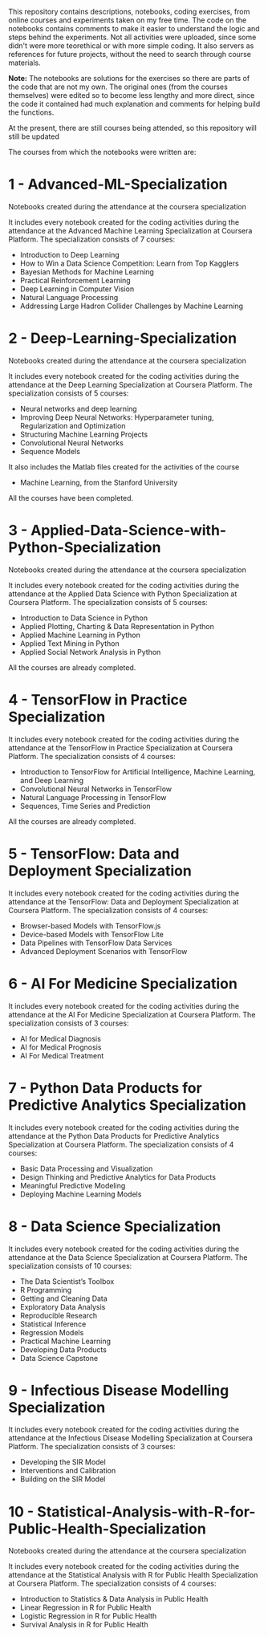 This repository contains descriptions, notebooks, coding exercises, from online courses and experiments taken on my free time. The code on the notebooks contains comments to make it easier to understand the logic and steps behind the experiments. Not all activities were uploaded, since some didn't were more teorethical or with more simple coding. It also servers as references for future projects, without the need to search through course materials.

**Note:** The notebooks are solutions for the exercises so there are parts of the code that are not my own. The original ones (from the courses themselves) were edited so to become less lengthy and more direct, since the code it contained had much explanation and comments for helping build the functions.  

At the present, there are still courses being attended, so this repository will still be updated

The courses from which the notebooks were written are:

# 1 - Advanced-ML-Specialization
Notebooks created during the attendance at the coursera specialization 

It includes every notebook created for the coding activities during the attendance at the Advanced Machine Learning 
Specialization at Coursera Platform. The specialization consists of 7 courses:
- Introduction to Deep Learning
- How to Win a Data Science Competition: Learn from Top Kagglers
- Bayesian Methods for Machine Learning
- Practical Reinforcement Learning
- Deep Learning in Computer Vision
- Natural Language Processing
- Addressing Large Hadron Collider Challenges by Machine Learning

# 2 - Deep-Learning-Specialization
Notebooks created during the attendance at the coursera specialization

It includes every notebook created for the coding activities during the attendance at the Deep Learning Specialization at Coursera Platform. The specialization consists of 5 courses:

- Neural networks and deep learning
- Improving Deep Neural Networks: Hyperparameter tuning, Regularization and Optimization
- Structuring Machine Learning Projects
- Convolutional Neural Networks
- Sequence Models

It also includes the Matlab files created for the activities of the course
- Machine Learning, from the Stanford University

All the courses have been completed.

# 3 - Applied-Data-Science-with-Python-Specialization
Notebooks created during the attendance at the coursera specialization

It includes every notebook created for the coding activities during the attendance at the Applied Data Science with Python Specialization at Coursera Platform. The specialization consists of 5 courses:

- Introduction to Data Science in Python
- Applied Plotting, Charting & Data Representation in Python
- Applied Machine Learning in Python
- Applied Text Mining in Python
- Applied Social Network Analysis in Python

All the courses are already completed.

# 4 - TensorFlow in Practice Specialization

It includes every notebook created for the coding activities during the attendance at the TensorFlow in Practice Specialization at Coursera Platform. The specialization consists of 4 courses:
- Introduction to TensorFlow for Artificial Intelligence, Machine Learning, and Deep Learning
- Convolutional Neural Networks in TensorFlow
- Natural Language Processing in TensorFlow
- Sequences, Time Series and Prediction

All the courses are already completed.

# 5 - TensorFlow: Data and Deployment Specialization

It includes every notebook created for the coding activities during the attendance at the TensorFlow: Data and Deployment Specialization at Coursera Platform. The specialization consists of 4 courses:
- Browser-based Models with TensorFlow.js
- Device-based Models with TensorFlow Lite
- Data Pipelines with TensorFlow Data Services
- Advanced Deployment Scenarios with TensorFlow

# 6 - AI For Medicine Specialization

It includes every notebook created for the coding activities during the attendance at the AI For Medicine Specialization at Coursera Platform. The specialization consists of 3 courses:
- AI for Medical Diagnosis
- AI for Medical Prognosis
- AI For Medical Treatment

# 7 - Python Data Products for Predictive Analytics Specialization

It includes every notebook created for the coding activities during the attendance at the Python Data Products for Predictive Analytics Specialization at Coursera Platform. The specialization consists of 4 courses:
- Basic Data Processing and Visualization
- Design Thinking and Predictive Analytics for Data Products
- Meaningful Predictive Modeling
- Deploying Machine Learning Models

# 8 - Data Science Specialization

It includes every notebook created for the coding activities during the attendance at the Data Science Specialization at Coursera Platform. The specialization consists of 10 courses:
- The Data Scientist’s Toolbox
- R Programming
- Getting and Cleaning Data
- Exploratory Data Analysis
- Reproducible Research
- Statistical Inference
- Regression Models
- Practical Machine Learning
- Developing Data Products
- Data Science Capstone

# 9 - Infectious Disease Modelling Specialization

It includes every notebook created for the coding activities during the attendance at the Infectious Disease Modelling Specialization at Coursera Platform. The specialization consists of 3 courses:
- Developing the SIR Model
- Interventions and Calibration
- Building on the SIR Model

# 10 - Statistical-Analysis-with-R-for-Public-Health-Specialization
Notebooks created during the attendance at the coursera specialization

It includes every notebook created for the coding activities during the attendance at the Statistical Analysis with R for Public Health Specialization at Coursera Platform. The specialization consists of 4 courses:

- Introduction to Statistics & Data Analysis in Public Health
- Linear Regression in R for Public Health
- Logistic Regression in R for Public Health
- Survival Analysis in R for Public Health
